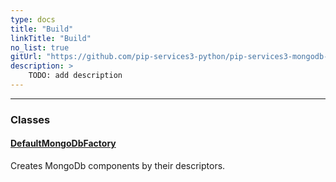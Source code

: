 ```yaml
---
type: docs
title: "Build"
linkTitle: "Build"
no_list: true
gitUrl: "https://github.com/pip-services3-python/pip-services3-mongodb-python"
description: >
    TODO: add description
---
```

---
<div class="module-body"> 

### Classes

#### [DefaultMongoDbFactory](default_mongodb_factory)
Creates MongoDb components by their descriptors.


</div>

